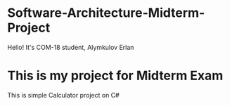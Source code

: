 # Software-Architecture-Midterm-Project<br>
Hello! It's COM-18 student, Alymkulov Erlan<br>
# This is my project for Midterm Exam<br>
This is simple Calculator project on C#<br>
